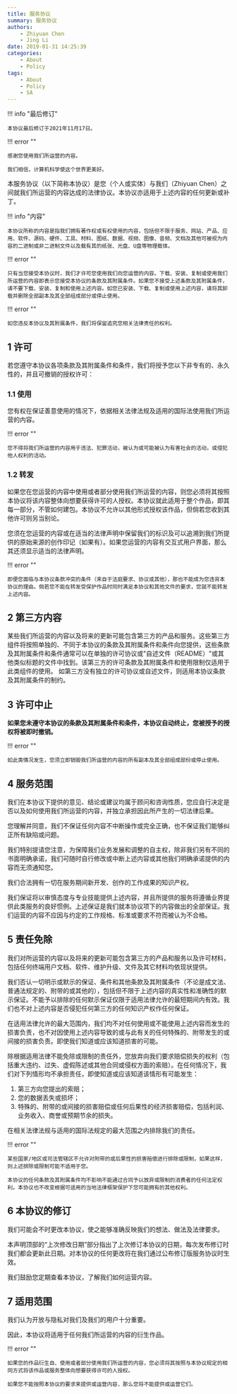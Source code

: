 ```yaml
---
title: 服务协议
summary: 服务协议
authors:
    - Zhiyuan Chen
    - Jing Li
date: 2019-01-31 14:25:39
categories: 
    - About
    - Policy
tags:
    - About
    - Policy
    - SA
---
```


!!! info "最后修订"

    本协议最后修订于2021年11月17日。

!!! error ""

    感谢您使用我们所运营的内容。

    我们相信，计算机科学使这个世界更美好。

本服务协议（以下简称本协议）是您（个人或实体）与我们（Zhiyuan Chen）之间就我们所运营的内容达成的法律协议。本协议亦适用于上述内容的任何更新或补丁。

!!! info "内容"

    本协议所称的内容是指我们拥有著作权或有权使用的内容，包括但不限于服务、网站、产品、应用、软件、源码、硬件、工具、材料、图纸、数据、视频、图像、音频、文档及其他可被视为内容的二进制或非二进制文件以及载有其的纸张、光盘、U盘等物理载体。

!!! error ""

    只有当您接受本协议时，我们才许可您使用我们向您运营的内容。下载、安装、复制或使用我们所运营的内容即表示您接受本协议的条款及其附属条件。如果您不接受上述条款及其附属条件，请不要下载、安装、复制和使用上述内容。如您已安装、下载、复制或使用上述内容，请将其卸载并删除全部副本及其全部组成部分或停止使用。

!!! error ""

    如您违反本协议及其附属条件，我们将保留追究您相关法律责任的权利。

## 1 许可

若您遵守本协议各项条款及其附属条件和条件，我们将授予您以下非专有的、永久性的，并且可撤销的授权许可：

### 1.1 使用

您有权在保证善意使用的情况下，依据相关法律法规及适用的国际法使用我们所运营的内容。

!!! error ""

    您不得将我们所运营的内容用于违法、犯罪活动，被认为或可能被认为有害社会的活动，或侵犯他人权利的活动。

### 1.2 转发

如果您在您运营的内容中使用或者部分使用我们所运营的内容，则您必须将其按照本协议将该内容整体向想要获得许可的人授权。本协议就此适用于整个作品，即其每一部分，不管如何建包。本协议不允许以其他形式授权该作品，但倘若您收到其他许可则另当别论。

您须在您运营的内容或在适当的法律声明中保留我们的标识及可以追溯到我们所提供的原始来源的创作印记（如果有）。如果您运营的内容有交互式用户界面，那么其还须显示适当的法律声明。

!!! error ""

    即便您面临与本协议条款冲突的条件（来自于法庭要求、协议或其他），那也不能成为您违背本协议的理由。倘若您不能在转发受保护作品时同时满足本协议和其他文件的要求，您就不能转发上述内容。

## 2 第三方内容

某些我们所运营的内容以及将来的更新可能包含第三方的产品和服务。这些第三方组件将按照单独的、不同于本协议的条款及其附属条件和条件向您提供，这些条款及其附属条件和条件通常可以在单独的许可协议或"自述文件（README）"或其他类似标题的文件中找到。该第三方的许可条款及其附属条件和使用限制仅适用于此类组件的使用。 如第三方没有独立的许可协议或自述文件，则适用本协议条款及其附属条件的制约。

## 3 许可中止

**如果您未遵守本协议的条款及其附属条件和条件，本协议自动终止，您被授予的授权将被即时撤销。**

!!! error ""

    如此类情况发生，您须立即销毁我们所运营的内容的所有副本及其全部组成部份或停止使用。

## 4 服务范围

我们在本协议下提供的意见、结论或建议均属于顾问和咨询性质，您应自行决定是否以及如何使用我们所运营的内容，并独立承担因此所产生的一切法律后果。

您理解并同意，我们不保证任何内容不中断操作或完全正确，也不保证我们能够纠正所有缺陷或问题。

我们特别提请您注意，为保障我们业务发展和调整的自主权，除非我们另有不同的书面明确承诺，我们可随时自行修改或中断上述内容或其他我们明确承诺提供的内容而无须通知您。

我们合法拥有一切在服务期间新开发、创作的工作成果的知识产权。

我们保证将以审慎态度与专业技能提供上述内容，并且所提供的服务将遵循业界提供此类服务的良好惯例。上述保证是我们就本协议项下的内容做出的全部保证。我们运营的内容不应因与约定的工作规格、标准或要求不符而被认为不合格。

## 5 责任免除

我们对所运营的内容以及将来的更新可能包含第三方的产品和服务以及许可材料，包括任何终端用户文档、软件、维护升级、文件及其它材料均依现状提供。

我们否认一切明示或默示的保证、条件和其他条款及其附属条件（不论是成文法、普通法规定的、附带的或其他的），包括但不限于上述内容的真实性和准确性的默示保证。不能予以排除的任何默示保证仅限于适用法律允许的最短期间内有效。我们也不对上述内容是否侵犯任何第三方的任何知识产权作任何保证。

在适用法律允许的最大范围内，我们均不对任何使用或不能使用上述内容而发生的损害负责，也不对因使用上述内容导致的或与此有关的任何特殊的、附带发生的或间接的损害负责。即使我们知道或应该知道损害的可能。

除根据适用法律不能免除或限制的责任外，您放弃向我们要求赔偿损失的权利（包括重大违约、过失、虚假陈述或其他合同或侵权方面的索赔）。在任何情况下，我们对下列情形均不承担责任，即使知道或应该知道该情形有可能发生：

1. 第三方向您提出的索赔；
2. 您的数据丢失或损坏；
3. 特殊的、附带的或间接的损害赔偿或任何后果性的经济损害赔偿，包括利润、业务收入、商誉或预期节余的损失。

在相关法律法规与适用的国际法规定的最大范围之内排除我们的责任。

!!! error ""

    某些国家/地区或司法管辖区不允许对附带的或后果性的损害赔偿进行排除或限制，如果这样，则上述排除或限制可能不适用于您。

    本协议的任何条款及其附属条件均不影响不能通过合同予以放弃或限制的消费者的任何法定权利。本协议也不改变根据可适用的当地法律框架保护下您可能拥有的其他权利。

## 6 本协议的修订

我们可能会不时更改本协议，使之能够准确反映我们的想法、做法及法律要求。

本声明顶部的“上次修改日期”部分指出了上次修订本协议的日期，每次发布修订时我们都会更新此日期。对本协议的任何更改将在我们通过公布修订版服务协议时生效。

我们鼓励您定期查看本协议，了解我们如何运营内容。

## 7 适用范围

我们认为开放与隐私对我们及我们的用户十分重要。

因此，本协议将适用于任何我们所运营的内容的衍生作品。

!!! error ""

    如果您的作品衍生自、使用或者部分使用我们所运营的内容，您必须将其按照与本协议规定的相同方式将该作品或服务整体向想要获得许可的人授权。

    如果您不能按照本协议的要求来提供或运营内容，那么您将不能提供或运营它们。
